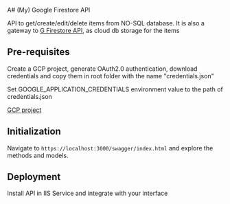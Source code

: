 A# (My) Google Firestore API 

API to get/create/edit/delete items from NO-SQL database.
It is also a gateway to [G Firestore API](https://cloud.google.com/firestore?hl=es),  as cloud db storage for the items

## Pre-requisites
Create a GCP project, generate OAuth2.0 authentication, download credentials and copy them in root folder with the name "credentials.json"

Set GOOGLE_APPLICATION_CREDENTIALS environment value to the path of credentials.json

[GCP project](https://cloud.google.com/resource-manager/docs/creating-managing-projects)

## Initialization

Navigate to `https://localhost:3000/swagger/index.html` and explore the methods and models.

## Deployment

Install API in IIS Service and integrate with your interface
